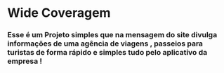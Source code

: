 <h1>Wide Coveragem</h1>

<h3>Esse é um Projeto simples que na mensagem do site divulga informações de uma agência de viagens , passeios para turistas de forma rápido e simples tudo pelo aplicativo da empresa !</h3>
